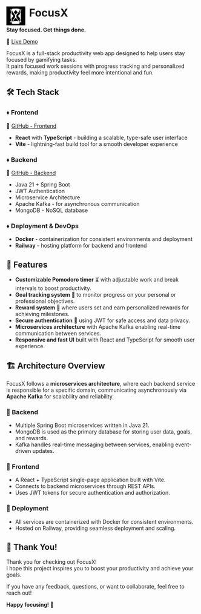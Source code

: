 # FocusX <img src="assets/focusx-logo.png" alt="FocusX Logo" width="50" height="50" align="left" style="padding-right: 10px;"/>
**Stay focused. Get things done.**

🔗 [Live Demo](https://focusx.up.railway.app/)

FocusX is a full-stack productivity web app designed to help users stay focused by gamifying tasks.  
It pairs focused work sessions with progress tracking and personalized rewards, making productivity feel more intentional and fun.

## 🛠 Tech Stack

### ♦️ Frontend
🔗 [GitHub - Frontend](https://github.com/angelinakumanova/focusx-frontend)

- **React** with **TypeScript** - building a scalable, type-safe user interface
- **Vite** - lightning-fast build tool for a smooth developer experience

### ♦️ Backend
🔗 [GitHub - Backend](https://github.com/angelinakumanova/focusx-backend)

- Java 21 + Spring Boot
- JWT Authentication
- Microservice Architecture
- Apache Kafka - for asynchronous communication
- MongoDB - NoSQL database

### ♦️ Deployment & DevOps
- **Docker** - containerization for consistent environments and deployment
- **Railway** - hosting platform for backend and frontend

## 🚀 Features

- **Customizable Pomodoro timer** ⏳ with adjustable work and break intervals to boost productivity.  
- **Goal tracking system** 🎯 to monitor progress on your personal or professional objectives.  
- **Reward system** 🎁 where users set and earn personalized rewards for achieving milestones.  
- **Secure authentication** 🔐 using JWT for safe access and data privacy.  
- **Microservices architecture** with Apache Kafka enabling real-time communication between services.  
- **Responsive and fast UI** built with React and TypeScript for smooth user experience.

## 🏗️ Architecture Overview

FocusX follows a **microservices architecture**, where each backend service is responsible for a specific domain, communicating asynchronously via **Apache Kafka** for scalability and reliability.

### 🔸 Backend
- Multiple Spring Boot microservices written in Java 21.
- MongoDB is used as the primary database for storing user data, goals, and rewards.
- Kafka handles real-time messaging between services, enabling event-driven updates.

### 🔸 Frontend
- A React + TypeScript single-page application built with Vite.
- Connects to backend microservices through REST APIs.
- Uses JWT tokens for secure authentication and authorization.

### 🔸 Deployment
- All services are containerized with Docker for consistent environments.
- Hosted on Railway, providing seamless deployment and scaling.

## 🙏 Thank You!

Thank you for checking out FocusX!  
I hope this project inspires you to boost your productivity and achieve your goals.  

If you have any feedback, questions, or want to collaborate, feel free to reach out!

**Happy focusing! 🚀**
